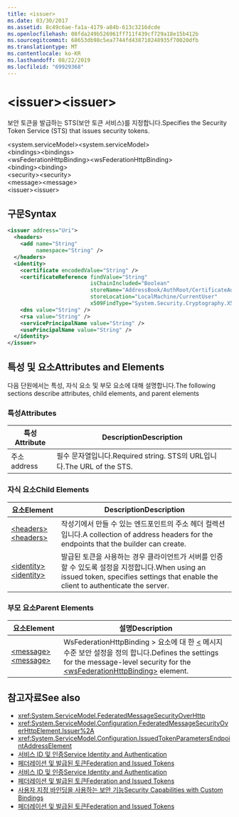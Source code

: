 ```yaml
---
title: <issuer>
ms.date: 03/30/2017
ms.assetid: 8c49c6ae-fa1a-4179-a84b-613c3216dcde
ms.openlocfilehash: 08fda249b526961ff711f439cf729a18e15b412b
ms.sourcegitcommit: 68653db98c5ea7744fd438710248935f70020dfb
ms.translationtype: MT
ms.contentlocale: ko-KR
ms.lasthandoff: 08/22/2019
ms.locfileid: "69929368"
---
```

# <a name="issuer"></a><span data-ttu-id="d7fb1-101">\<issuer></span><span class="sxs-lookup"><span data-stu-id="d7fb1-101">\<issuer></span></span>
<span data-ttu-id="d7fb1-102">보안 토큰을 발급하는 STS(보안 토큰 서비스)를 지정합니다.</span><span class="sxs-lookup"><span data-stu-id="d7fb1-102">Specifies the Security Token Service (STS) that issues security tokens.</span></span>  
  
 <span data-ttu-id="d7fb1-103">\<system.serviceModel></span><span class="sxs-lookup"><span data-stu-id="d7fb1-103">\<system.serviceModel></span></span>  
<span data-ttu-id="d7fb1-104">\<bindings></span><span class="sxs-lookup"><span data-stu-id="d7fb1-104">\<bindings></span></span>  
<span data-ttu-id="d7fb1-105">\<wsFederationHttpBinding></span><span class="sxs-lookup"><span data-stu-id="d7fb1-105">\<wsFederationHttpBinding></span></span>  
<span data-ttu-id="d7fb1-106">\<binding></span><span class="sxs-lookup"><span data-stu-id="d7fb1-106">\<binding></span></span>  
<span data-ttu-id="d7fb1-107">\<security></span><span class="sxs-lookup"><span data-stu-id="d7fb1-107">\<security></span></span>  
<span data-ttu-id="d7fb1-108">\<message></span><span class="sxs-lookup"><span data-stu-id="d7fb1-108">\<message></span></span>  
<span data-ttu-id="d7fb1-109">\<issuer></span><span class="sxs-lookup"><span data-stu-id="d7fb1-109">\<issuer></span></span>  
  
## <a name="syntax"></a><span data-ttu-id="d7fb1-110">구문</span><span class="sxs-lookup"><span data-stu-id="d7fb1-110">Syntax</span></span>  
  
```xml  
<issuer address="Uri">
  <headers>
    <add name="String"
         namespace="String" />
  </headers>
  <identity>
    <certificate encodedValue="String" />
    <certificateReference findValue="String"
                          isChainIncluded="Boolean"
                          storeName="AddressBook/AuthRoot/CertificateAuthority/Disallowed/My/Root/TrustedPeople/TrustedPublisher"
                          storeLocation="LocalMachine/CurrentUser"
                          x509FindType="System.Security.Cryptography.X509certificates.X509findtype" />
    <dns value="String" />
    <rsa value="String" />
    <servicePrincipalName value="String" />
    <usePrincipalName value="String" />
  </identity>
</issuer>
```  
  
## <a name="attributes-and-elements"></a><span data-ttu-id="d7fb1-111">특성 및 요소</span><span class="sxs-lookup"><span data-stu-id="d7fb1-111">Attributes and Elements</span></span>  
 <span data-ttu-id="d7fb1-112">다음 단원에서는 특성, 자식 요소 및 부모 요소에 대해 설명합니다.</span><span class="sxs-lookup"><span data-stu-id="d7fb1-112">The following sections describe attributes, child elements, and parent elements</span></span>  
  
### <a name="attributes"></a><span data-ttu-id="d7fb1-113">특성</span><span class="sxs-lookup"><span data-stu-id="d7fb1-113">Attributes</span></span>  
  
|<span data-ttu-id="d7fb1-114">특성</span><span class="sxs-lookup"><span data-stu-id="d7fb1-114">Attribute</span></span>|<span data-ttu-id="d7fb1-115">Description</span><span class="sxs-lookup"><span data-stu-id="d7fb1-115">Description</span></span>|  
|---------------|-----------------|  
|<span data-ttu-id="d7fb1-116">주소</span><span class="sxs-lookup"><span data-stu-id="d7fb1-116">address</span></span>|<span data-ttu-id="d7fb1-117">필수 문자열입니다.</span><span class="sxs-lookup"><span data-stu-id="d7fb1-117">Required string.</span></span> <span data-ttu-id="d7fb1-118">STS의 URL입니다.</span><span class="sxs-lookup"><span data-stu-id="d7fb1-118">The URL of the STS.</span></span>|  
  
### <a name="child-elements"></a><span data-ttu-id="d7fb1-119">자식 요소</span><span class="sxs-lookup"><span data-stu-id="d7fb1-119">Child Elements</span></span>  
  
|<span data-ttu-id="d7fb1-120">요소</span><span class="sxs-lookup"><span data-stu-id="d7fb1-120">Element</span></span>|<span data-ttu-id="d7fb1-121">Description</span><span class="sxs-lookup"><span data-stu-id="d7fb1-121">Description</span></span>|  
|-------------|-----------------|  
|[<span data-ttu-id="d7fb1-122">\<headers></span><span class="sxs-lookup"><span data-stu-id="d7fb1-122">\<headers></span></span>](headers-element.md)|<span data-ttu-id="d7fb1-123">작성기에서 만들 수 있는 엔드포인트의 주소 헤더 컬렉션입니다.</span><span class="sxs-lookup"><span data-stu-id="d7fb1-123">A collection of address headers for the endpoints that the builder can create.</span></span>|  
|[<span data-ttu-id="d7fb1-124">\<identity></span><span class="sxs-lookup"><span data-stu-id="d7fb1-124">\<identity></span></span>](identity.md)|<span data-ttu-id="d7fb1-125">발급된 토큰을 사용하는 경우 클라이언트가 서버를 인증할 수 있도록 설정을 지정합니다.</span><span class="sxs-lookup"><span data-stu-id="d7fb1-125">When using an issued token, specifies settings that enable the client to authenticate the server.</span></span>|  
  
### <a name="parent-elements"></a><span data-ttu-id="d7fb1-126">부모 요소</span><span class="sxs-lookup"><span data-stu-id="d7fb1-126">Parent Elements</span></span>  
  
|<span data-ttu-id="d7fb1-127">요소</span><span class="sxs-lookup"><span data-stu-id="d7fb1-127">Element</span></span>|<span data-ttu-id="d7fb1-128">설명</span><span class="sxs-lookup"><span data-stu-id="d7fb1-128">Description</span></span>|  
|-------------|-----------------|  
|[<span data-ttu-id="d7fb1-129">\<message></span><span class="sxs-lookup"><span data-stu-id="d7fb1-129">\<message></span></span>](message-element-of-wsfederationhttpbinding.md)|<span data-ttu-id="d7fb1-130">WsFederationHttpBinding > 요소에 대 한 [ \<](wsfederationhttpbinding.md) 메시지 수준 보안 설정을 정의 합니다.</span><span class="sxs-lookup"><span data-stu-id="d7fb1-130">Defines the settings for the message-level security for the [\<wsFederationHttpBinding>](wsfederationhttpbinding.md) element.</span></span>|  
  
## <a name="see-also"></a><span data-ttu-id="d7fb1-131">참고자료</span><span class="sxs-lookup"><span data-stu-id="d7fb1-131">See also</span></span>

- <xref:System.ServiceModel.FederatedMessageSecurityOverHttp>
- <xref:System.ServiceModel.Configuration.FederatedMessageSecurityOverHttpElement.Issuer%2A>
- <xref:System.ServiceModel.Configuration.IssuedTokenParametersEndpointAddressElement>
- [<span data-ttu-id="d7fb1-132">서비스 ID 및 인증</span><span class="sxs-lookup"><span data-stu-id="d7fb1-132">Service Identity and Authentication</span></span>](../../../wcf/feature-details/service-identity-and-authentication.md)
- [<span data-ttu-id="d7fb1-133">페더레이션 및 발급된 토큰</span><span class="sxs-lookup"><span data-stu-id="d7fb1-133">Federation and Issued Tokens</span></span>](../../../wcf/feature-details/federation-and-issued-tokens.md)
- [<span data-ttu-id="d7fb1-134">서비스 ID 및 인증</span><span class="sxs-lookup"><span data-stu-id="d7fb1-134">Service Identity and Authentication</span></span>](../../../wcf/feature-details/service-identity-and-authentication.md)
- [<span data-ttu-id="d7fb1-135">페더레이션 및 발급된 토큰</span><span class="sxs-lookup"><span data-stu-id="d7fb1-135">Federation and Issued Tokens</span></span>](../../../wcf/feature-details/federation-and-issued-tokens.md)
- [<span data-ttu-id="d7fb1-136">사용자 지정 바인딩을 사용하는 보안 기능</span><span class="sxs-lookup"><span data-stu-id="d7fb1-136">Security Capabilities with Custom Bindings</span></span>](../../../wcf/feature-details/security-capabilities-with-custom-bindings.md)
- [<span data-ttu-id="d7fb1-137">페더레이션 및 발급된 토큰</span><span class="sxs-lookup"><span data-stu-id="d7fb1-137">Federation and Issued Tokens</span></span>](../../../wcf/feature-details/federation-and-issued-tokens.md)
